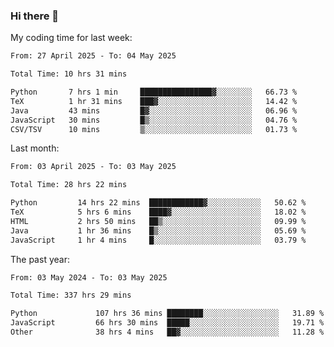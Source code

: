 ### Hi there 👋

My coding time for last week:

<!--START_SECTION:week-->

```txt
From: 27 April 2025 - To: 04 May 2025

Total Time: 10 hrs 31 mins

Python       7 hrs 1 min     ████████████████▓░░░░░░░░   66.73 %
TeX          1 hr 31 mins    ███▓░░░░░░░░░░░░░░░░░░░░░   14.42 %
Java         43 mins         █▓░░░░░░░░░░░░░░░░░░░░░░░   06.96 %
JavaScript   30 mins         █▒░░░░░░░░░░░░░░░░░░░░░░░   04.76 %
CSV/TSV      10 mins         ▒░░░░░░░░░░░░░░░░░░░░░░░░   01.73 %
```

<!--END_SECTION:week-->

Last month:

<!--START_SECTION:month-->

```txt
From: 03 April 2025 - To: 03 May 2025

Total Time: 28 hrs 22 mins

Python         14 hrs 22 mins  ████████████▓░░░░░░░░░░░░   50.62 %
TeX            5 hrs 6 mins    ████▓░░░░░░░░░░░░░░░░░░░░   18.02 %
HTML           2 hrs 50 mins   ██▒░░░░░░░░░░░░░░░░░░░░░░   09.99 %
Java           1 hr 36 mins    █▒░░░░░░░░░░░░░░░░░░░░░░░   05.69 %
JavaScript     1 hr 4 mins     █░░░░░░░░░░░░░░░░░░░░░░░░   03.79 %
```

<!--END_SECTION:month-->

The past year:

<!--START_SECTION:year-->

```txt
From: 03 May 2024 - To: 03 May 2025

Total Time: 337 hrs 29 mins

Python             107 hrs 36 mins ████████░░░░░░░░░░░░░░░░░   31.89 %
JavaScript         66 hrs 30 mins  █████░░░░░░░░░░░░░░░░░░░░   19.71 %
Other              38 hrs 4 mins   ██▓░░░░░░░░░░░░░░░░░░░░░░   11.28 %
```

<!--END_SECTION:year-->
